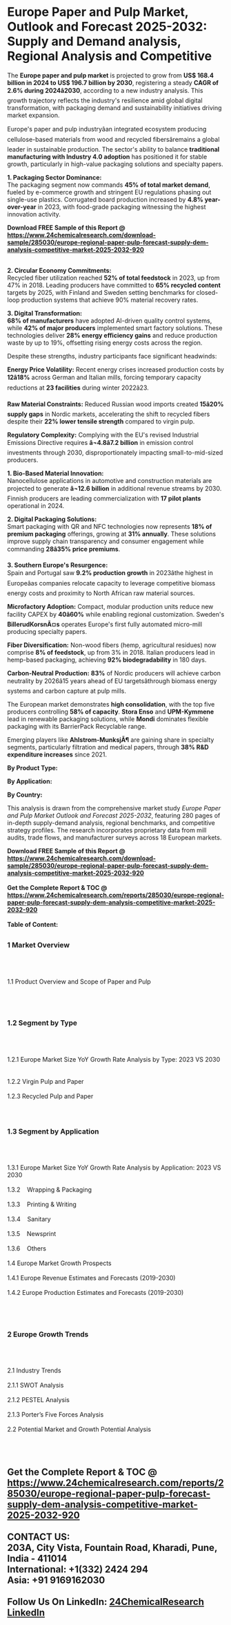 <h1>Europe Paper and Pulp Market, Outlook and Forecast 2025-2032: Supply and Demand analysis, Regional Analysis and Competitive</h1><p>The <strong>Europe paper and pulp market</strong> is projected to grow from <strong>US$ 168.4 billion in 2024 to US$ 196.7 billion by 2030</strong>, registering a steady <strong>CAGR of 2.6% during 2024â2030</strong>, according to a new industry analysis. This growth trajectory reflects the industry's resilience amid global digital transformation, with packaging demand and sustainability initiatives driving market expansion.</p><p>Europe's paper and pulp industryâan integrated ecosystem producing cellulose-based materials from wood and recycled fibersâremains a global leader in sustainable production. The sector's ability to balance <strong>traditional manufacturing with Industry 4.0 adoption</strong> has positioned it for stable growth, particularly in high-value packaging solutions and specialty papers.</p><p><strong>1. Packaging Sector Dominance:</strong><br>
The packaging segment now commands <strong>45% of total market demand</strong>, fueled by e-commerce growth and stringent EU regulations phasing out single-use plastics. Corrugated board production increased by <strong>4.8% year-over-year</strong> in 2023, with food-grade packaging witnessing the highest innovation activity.</p><div><b>Download FREE Sample of this Report @ 
            <a href="https://www.24chemicalresearch.com/download-sample/285030/europe-regional-paper-pulp-forecast-supply-dem-analysis-competitive-market-2025-2032-920">
            https://www.24chemicalresearch.com/download-sample/285030/europe-regional-paper-pulp-forecast-supply-dem-analysis-competitive-market-2025-2032-920</a></b></div><br><p><strong>2. Circular Economy Commitments:</strong><br>
Recycled fiber utilization reached <strong>52% of total feedstock</strong> in 2023, up from 47% in 2018. Leading producers have committed to <strong>65% recycled content</strong> targets by 2025, with Finland and Sweden setting benchmarks for closed-loop production systems that achieve 90% material recovery rates.</p><p><strong>3. Digital Transformation:</strong><br>
<strong>68% of manufacturers</strong> have adopted AI-driven quality control systems, while <strong>42% of major producers</strong> implemented smart factory solutions. These technologies deliver <strong>28% energy efficiency gains</strong> and reduce production waste by up to 19%, offsetting rising energy costs across the region.</p><p>Despite these strengths, industry participants face significant headwinds:</p><p><strong>Energy Price Volatility:</strong> Recent energy crises increased production costs by <strong>12â18%</strong> across German and Italian mills, forcing temporary capacity reductions at <strong>23 facilities</strong> during winter 2022â23.</p><p><strong>Raw Material Constraints:</strong> Reduced Russian wood imports created <strong>15â20% supply gaps</strong> in Nordic markets, accelerating the shift to recycled fibers despite their <strong>22% lower tensile strength</strong> compared to virgin pulp.</p><p><strong>Regulatory Complexity:</strong> Complying with the EU's revised Industrial Emissions Directive requires <strong>â¬4.8â7.2 billion</strong> in emission control investments through 2030, disproportionately impacting small-to-mid-sized producers.</p><p><strong>1. Bio-Based Material Innovation:</strong><br>
Nanocellulose applications in automotive and construction materials are projected to generate <strong>â¬12.6 billion</strong> in additional revenue streams by 2030. Finnish producers are leading commercialization with <strong>17 pilot plants</strong> operational in 2024.</p><p><strong>2. Digital Packaging Solutions:</strong><br>
Smart packaging with QR and NFC technologies now represents <strong>18% of premium packaging</strong> offerings, growing at <strong>31% annually</strong>. These solutions improve supply chain transparency and consumer engagement while commanding <strong>28â35% price premiums</strong>.</p><p><strong>3. Southern Europe's Resurgence:</strong><br>
Spain and Portugal saw <strong>9.2% production growth</strong> in 2023âthe highest in Europeâas companies relocate capacity to leverage competitive biomass energy costs and proximity to North African raw material sources.</p><p><strong>Microfactory Adoption:</strong> Compact, modular production units reduce new facility CAPEX by <strong>40â60%</strong> while enabling regional customization. Sweden's <strong>BillerudKorsnÃ¤s</strong> operates Europe's first fully automated micro-mill producing specialty papers.</p><p><strong>Fiber Diversification:</strong> Non-wood fibers (hemp, agricultural residues) now comprise <strong>8% of feedstock</strong>, up from 3% in 2018. Italian producers lead in hemp-based packaging, achieving <strong>92% biodegradability</strong> in 180 days.</p><p><strong>Carbon-Neutral Production:</strong> <strong>83%</strong> of Nordic producers will achieve carbon neutrality by 2026â15 years ahead of EU targetsâthrough biomass energy systems and carbon capture at pulp mills.</p><p>The European market demonstrates <strong>high consolidation</strong>, with the top five producers controlling <strong>58% of capacity</strong>. <strong>Stora Enso</strong> and <strong>UPM-Kymmene</strong> lead in renewable packaging solutions, while <strong>Mondi</strong> dominates flexible packaging with its BarrierPack Recyclable range.</p><p>Emerging players like <strong>Ahlstrom-MunksjÃ¶</strong> are gaining share in specialty segments, particularly filtration and medical papers, through <strong>38% R&amp;D expenditure increases</strong> since 2021.</p><p><strong>By Product Type:</strong></p><p><strong>By Application:</strong></p><p><strong>By Country:</strong></p><p>This analysis is drawn from the comprehensive market study <em>Europe Paper and Pulp Market Outlook and Forecast 2025-2032</em>, featuring 280 pages of in-depth supply-demand analysis, regional benchmarks, and competitive strategy profiles. The research incorporates proprietary data from mill audits, trade flows, and manufacturer surveys across 18 European markets.</p><div><b>Download FREE Sample of this Report @ 
            <a href="https://www.24chemicalresearch.com/download-sample/285030/europe-regional-paper-pulp-forecast-supply-dem-analysis-competitive-market-2025-2032-920">
            https://www.24chemicalresearch.com/download-sample/285030/europe-regional-paper-pulp-forecast-supply-dem-analysis-competitive-market-2025-2032-920</a></b></div><br><div><b>Get the Complete Report & TOC @ 
            <a href="https://www.24chemicalresearch.com/reports/285030/europe-regional-paper-pulp-forecast-supply-dem-analysis-competitive-market-2025-2032-920">
            https://www.24chemicalresearch.com/reports/285030/europe-regional-paper-pulp-forecast-supply-dem-analysis-competitive-market-2025-2032-920</a></b></div><br>
            <b>Table of Content:</b><p><h2><span style="font-size:16px"><strong>1 Market Overview&nbsp;&nbsp; &nbsp;</strong></span></h2><br />
<br />
<p>1.1 Product Overview and Scope of Paper and Pulp&nbsp;</p><br />
<br />
<h2><strong><span style="font-size:16px">1.2 Segment by Type&nbsp;&nbsp; &nbsp;</span></strong></h2><br />
<br />
<p>1.2.1 Europe Market Size YoY Growth Rate Analysis by Type: 2023 VS 2030&nbsp;&nbsp; &nbsp;<br /><br />
1.2.2 Virgin Pulp and Paper&nbsp;&nbsp; &nbsp;<br /><br />
1.2.3 Recycled Pulp and Paper<br /><br />
<br />
<h2><span style="font-size:16px"><strong>1.3 Segment by Application&nbsp;&nbsp;</strong></span></h2><br />
<br />
<p>1.3.1 Europe Market Size YoY Growth Rate Analysis by Application: 2023 VS 2030&nbsp;&nbsp; &nbsp;<br /><br />
1.3.2&nbsp;&nbsp; &nbsp;Wrapping & Packaging<br /><br />
1.3.3&nbsp;&nbsp; &nbsp;Printing & Writing<br /><br />
1.3.4&nbsp;&nbsp; &nbsp;Sanitary<br /><br />
1.3.5&nbsp;&nbsp; &nbsp;Newsprint<br /><br />
1.3.6&nbsp;&nbsp; &nbsp;Others<br /><br />
1.4 Europe Market Growth Prospects&nbsp;&nbsp; &nbsp;<br /><br />
1.4.1 Europe Revenue Estimates and Forecasts (2019-2030)&nbsp;&nbsp; &nbsp;<br /><br />
1.4.2 Europe Production Estimates and Forecasts (2019-2030)&nbsp;&nbsp;</p><br />
<br />
<h2><span style="font-size:16px"><strong>2 Europe Growth Trends&nbsp;&nbsp; &nbsp;</strong></span></h2><br />
<br />
<p>2.1 Industry Trends&nbsp;&nbsp; &nbsp;<br /><br />
2.1.1 SWOT Analysis&nbsp;&nbsp; &nbsp;<br /><br />
2.1.2 PESTEL Analysis&nbsp;&nbsp; &nbsp;<br /><br />
2.1.3 Porter&rsquo;s Five Forces Analysis&nbsp;&nbsp; &nbsp;<br /><br />
2.2 Potential Market and Growth Potential Analysis&nbsp;&nbsp; &nbsp;</p><br />
<br />
<h2><span styl</p><div><b>Get the Complete Report & TOC @ 
            <a href="https://www.24chemicalresearch.com/reports/285030/europe-regional-paper-pulp-forecast-supply-dem-analysis-competitive-market-2025-2032-920">
            https://www.24chemicalresearch.com/reports/285030/europe-regional-paper-pulp-forecast-supply-dem-analysis-competitive-market-2025-2032-920</a></b></div><br><b>CONTACT US:</b><br>
            203A, City Vista, Fountain Road, Kharadi, Pune, India - 411014<br>
            International: +1(332) 2424 294<br>
            Asia: +91 9169162030 <br><br>
            Follow Us On LinkedIn: <a href="https://www.linkedin.com/company/24chemicalresearch/">24ChemicalResearch LinkedIn</a>